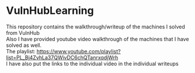 # VulnHubLearning
This repository contains the walkthrough/writeup of the machines I solved from VulnHub <br>
Also I have provided youtube video walkthrough of the machines that I have solved as well. <br>
The playlist: https://www.youtube.com/playlist?list=PL_Bj4ZvhLa37QWivDC6chQTanrxqdjWrh <br>
I have also put the links to the individual video in the individual writeups <br>
